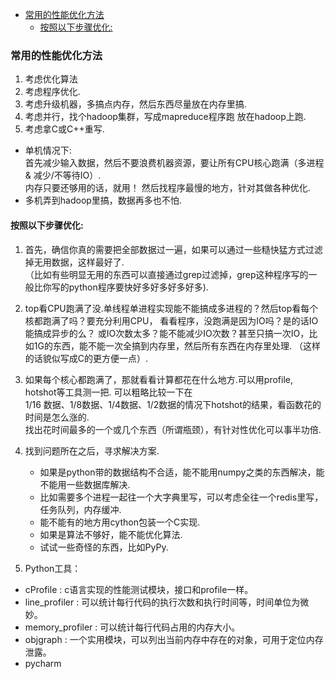 
<!-- vim-markdown-toc GFM -->

- [常用的性能优化方法](#常用的性能优化方法)
  - [按照以下步骤优化:](#按照以下步骤优化)

<!-- vim-markdown-toc -->


### 常用的性能优化方法

1. 考虑优化算法
2. 考虑程序优化.  
3. 考虑升级机器，多搞点内存，然后东西尽量放在内存里搞.  
4. 考虑并行，找个hadoop集群，写成mapreduce程序跑 放在hadoop上跑.
5. 考虑拿C或C++重写.  

- 单机情况下:  
  首先减少输入数据，然后不要浪费机器资源，要让所有CPU核心跑满（多进程 & 减少/不等待IO）.  
  内存只要还够用的话，就用！ 
  然后找程序最慢的地方，针对其做各种优化.  
- 多机弄到hadoop里搞，数据再多也不怕.


#### 按照以下步骤优化:  

1. 首先，确信你真的需要把全部数据过一遍，如果可以通过一些糙快猛方式过滤掉无用数据，这样最好了.  
（比如有些明显无用的东西可以直接通过grep过滤掉，grep这种程序写的一般比你写的python程序要快好多好多好多好多).  

2. top看CPU跑满了没.单线程单进程实现能不能搞成多进程的？然后top看每个核都跑满了吗？要充分利用CPU， 
看看程序，没跑满是因为IO吗？是的话IO能搞成异步的么？ 
或IO次数太多？能不能减少IO次数？甚至只搞一次IO，比如1G的东西，能不能一次全搞到内存里，然后所有东西在内存里处理. 
（这样的话貌似写成C的更方便一点）.  

3. 如果每个核心都跑满了，那就看看计算都花在什么地方.可以用profile, hotshot等工具测一把. 可以粗略比较一下在  
1/16 数据、1/8数据、1/4数据、1/2数据的情况下hotshot的结果，看函数花的时间是怎么涨的.  
找出花时间最多的一个或几个东西（所谓瓶颈），有针对性优化可以事半功倍.

4. 找到问题所在之后，寻求解决方案.  
   - 如果是python带的数据结构不合适，能不能用numpy之类的东西解决，能不能用一些数据库解决.  
   - 比如需要多个进程一起往一个大字典里写，可以考虑全往一个redis里写，任务队列，内存缓冲.  
   - 能不能有的地方用cython包装一个C实现.   
   - 如果是算法不够好，能不能优化算法.   
   - 试试一些奇怪的东西，比如PyPy.  

5. Python工具：
- cProfile        : c语言实现的性能测试模块，接口和profile一样。
- line_profiler   : 可以统计每行代码的执行次数和执行时间等，时间单位为微妙。
- memory_profiler : 可以统计每行代码占用的内存大小。
- objgraph        : 一个实用模块，可以列出当前内存中存在的对象，可用于定位内存泄露。
- pycharm
